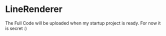 # LineRenderer
The Full Code will be uploaded when my startup project is ready. For now it is secret :)
